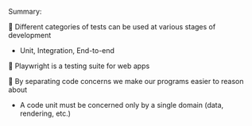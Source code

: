 Summary: 

 Different categories of tests can be used at various stages of development
  -  Unit, Integration, End-to-end

 Playwright is a testing suite for web apps

 By separating code concerns we make our programs easier to reason about
  - A code unit must be concerned only by a single domain (data, rendering, etc.)


